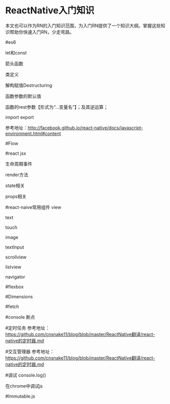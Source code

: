 # ReactNative入门知识

本文也可以作为RN的入门知识范围，为入门RN提供了一个知识大纲。掌握这些知识帮助你快速入门RN，少走弯路。

#es6

let和const

箭头函数

类定义

解构赋值Destructuring

函数参数的默认值

函数的rest参数【形式为“...变量名”】；及其逆运算；

import export

参考地址：http://facebook.github.io/react-native/docs/javascript-environment.html#content

#Flow


#react
jsx

生命周期事件

render方法

state相关

props相关


#react-naive常用组件
view

text

touch

image

textInput

scrollview

listview

navigator


#flexbox


#Dimensions

#fetch

#console
断点

#定时任务
参考地址：https://github.com/cnsnake11/blog/blob/master/ReactNative翻译/react-native的定时器.md

#交互管理器
参考地址：https://github.com/cnsnake11/blog/blob/master/ReactNative翻译/react-native的定时器.md

#调试
console.log()

在chrome中调试js

#Immutable.js


